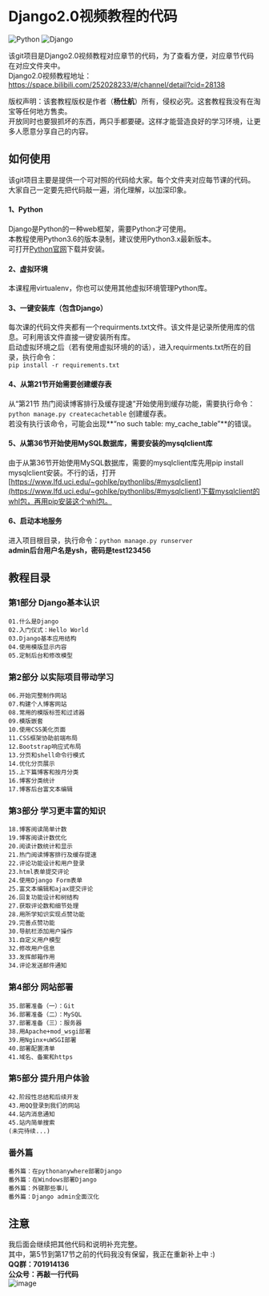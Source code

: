 # Django2.0视频教程的代码
![Python](https://img.shields.io/badge/Python-3.x-519dd9.svg)
![Django](https://img.shields.io/badge/Django-2.x-519dd9.svg)

该git项目是Django2.0视频教程对应章节的代码，为了查看方便，对应章节代码在对应文件夹中。<br>
Django2.0视频教程地址：https://space.bilibili.com/252028233/#/channel/detail?cid=28138

版权声明：该套教程版权是作者（**杨仕航**）所有，侵权必究。这套教程我没有在淘宝等任何地方售卖。<br>
开放同时也要狠抓坏的东西，两只手都要硬。这样才能营造良好的学习环境，让更多人愿意分享自己的内容。

## 如何使用
该git项目主要是提供一个可对照的代码给大家。每个文件夹对应每节课的代码。<br>
大家自己一定要先把代码敲一遍，消化理解，以加深印象。

#### 1、Python
Django是Python的一种web框架，需要Python才可使用。<br>
本教程使用Python3.6的版本录制，建议使用Python3.x最新版本。<br>
可打开[Python官网](https://www.python.org/downloads/)下载并安装。

#### 2、虚拟环境
本课程用virtualenv，你也可以使用其他虚拟环境管理Python库。

#### 3、一键安装库（包含Django）
每次课的代码文件夹都有一个requirments.txt文件。该文件是记录所使用库的信息。可利用该文件直接一键安装所有库。<br>
启动虚拟环境之后（若有使用虚拟环境的的话），进入requirments.txt所在的目录，执行命令：<br>
```pip install -r requirements.txt```

#### 4、从第21节开始需要创建缓存表
从“第21节 热门阅读博客排行及缓存提速”开始使用到缓存功能，需要执行命令：```python manage.py createcachetable``` 创建缓存表。<br>
若没有执行该命令，可能会出现**“no such table: my_cache_table”**的错误。

#### 5、从第36节开始使用MySQL数据库，需要安装的mysqlclient库
由于从第36节开始使用MySQL数据库，需要的mysqlclient库先用pip install mysqlclient安装。不行的话，打开[https://www.lfd.uci.edu/~gohlke/pythonlibs/#mysqlclient](https://www.lfd.uci.edu/~gohlke/pythonlibs/#mysqlclient)下载mysqlclient的whl包，再用pip安装这个whl包。

#### 6、启动本地服务
进入项目根目录，执行命令：```python manage.py runserver```<br>
<b>admin后台用户名是ysh，密码是test123456</b>

## 教程目录
### 第1部分 Django基本认识
    01.什么是Django
    02.入门仪式：Hello World
    03.Django基本应用结构
    04.使用模版显示内容
    05.定制后台和修改模型

### 第2部分 以实际项目带动学习
    06.开始完整制作网站
    07.构建个人博客网站
    08.常用的模版标签和过滤器
    09.模版嵌套
    10.使用CSS美化页面
    11.CSS框架协助前端布局
    12.Bootstrap响应式布局
    13.分页和shell命令行模式
    14.优化分页展示
    15.上下篇博客和按月分类
    16.博客分类统计
    17.博客后台富文本编辑

### 第3部分 学习更丰富的知识
    18.博客阅读简单计数
    19.博客阅读计数优化
    20.阅读计数统计和显示
    21.热门阅读博客排行及缓存提速
    22.评论功能设计和用户登录
    23.html表单提交评论
    24.使用Django Form表单
    25.富文本编辑和ajax提交评论
    26.回复功能设计和树结构
    27.获取评论数和细节处理
    28.用所学知识实现点赞功能
    29.完善点赞功能
    30.导航栏添加用户操作
    31.自定义用户模型
    32.修改用户信息
    33.发挥邮箱作用
    34.评论发送邮件通知

### 第4部分 网站部署
    35.部署准备（一）：Git
    36.部署准备（二）：MySQL
    37.部署准备（三）：服务器
    38.用Apache+mod_wsgi部署
    39.用Nginx+uWSGI部署
    40.部署配置清单
    41.域名、备案和https
    
### 第5部分 提升用户体验
    42.阶段性总结和后续开发
    43.用QQ登录到我们的网站
    44.站内消息通知
    45.站内简单搜索
    (未完待续...)

### 番外篇
    番外篇：在pythonanywhere部署Django
    番外篇：在Windows部署Django
    番外篇：外键那些事儿
    番外篇：Django admin全面汉化

## 注意
我后面会继续把其他代码和说明补充完整。<br>
其中，第5节到第17节之前的代码我没有保留，我正在重新补上中 :)<br>
**QQ群：701914136**<br>
**公众号：再敲一行代码**<br>
![image](http://yshblog.com/static/img/weixin_mp_qrcode.jpg)
